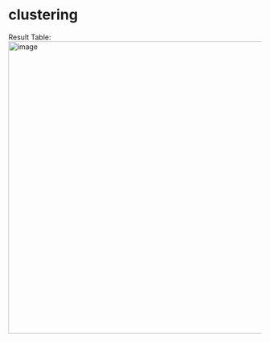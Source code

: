# clustering

Result Table:
<img width="581" alt="image" src="https://github.com/user-attachments/assets/a586edce-7a1c-40b5-b4f8-8e5b2d79dbe4">
